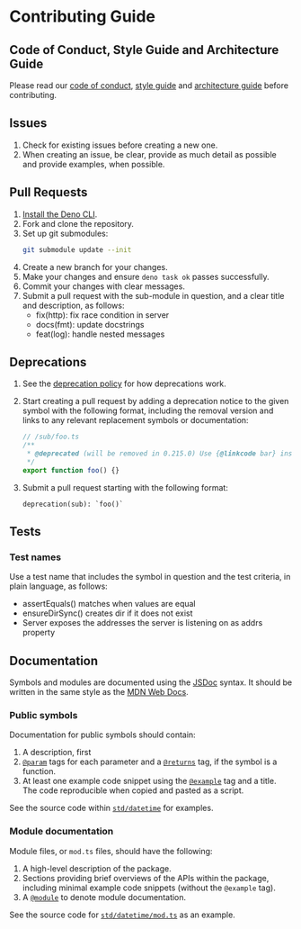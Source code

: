 # Contributing Guide

## Code of Conduct, Style Guide and Architecture Guide

Please read our [code of conduct](./CODE_OF_CONDUCT.md),
[style guide](https://docs.deno.com/runtime/manual/references/contributing/style_guide)
and [architecture guide](./ARCHITECTURE.md) before contributing.

## Issues

1. Check for existing issues before creating a new one.
1. When creating an issue, be clear, provide as much detail as possible and
   provide examples, when possible.

## Pull Requests

1. [Install the Deno CLI](https://docs.deno.com/runtime/manual/getting_started/installation).
1. Fork and clone the repository.
1. Set up git submodules:
   ```bash
   git submodule update --init
   ```
1. Create a new branch for your changes.
1. Make your changes and ensure `deno task ok` passes successfully.
1. Commit your changes with clear messages.
1. Submit a pull request with the sub-module in question, and a clear title and
   description, as follows:
   - fix(http): fix race condition in server
   - docs(fmt): update docstrings
   - feat(log): handle nested messages

## Deprecations

1. See the [deprecation policy](/README.md#deprecation-policy) for how
   deprecations work.
1. Start creating a pull request by adding a deprecation notice to the given
   symbol with the following format, including the removal version and links to
   any relevant replacement symbols or documentation:

   ```ts
   // /sub/foo.ts
   /**
    * @deprecated (will be removed in 0.215.0) Use {@linkcode bar} instead.
    */
   export function foo() {}
   ```

1. Submit a pull request starting with the following format:

   ```
   deprecation(sub): `foo()`
   ```

## Tests

### Test names

Use a test name that includes the symbol in question and the test criteria, in
plain language, as follows:

- assertEquals() matches when values are equal
- ensureDirSync() creates dir if it does not exist
- Server exposes the addresses the server is listening on as addrs property

## Documentation

Symbols and modules are documented using the [JSDoc](https://jsdoc.app/) syntax.
It should be written in the same style as the
[MDN Web Docs](https://developer.mozilla.org/).

### Public symbols

Documentation for public symbols should contain:

1. A description, first
1. [`@param`](https://jsdoc.app/tags-param) tags for each parameter and a
   [`@returns`](https://jsdoc.app/tags-returns) tag, if the symbol is a
   function.
1. At least one example code snippet using the
   [`@example`](https://jsdoc.app/tags-example) tag and a title. The code
   reproducible when copied and pasted as a script.

See the source code within
[`std/datetime`](https://github.com/denoland/deno_std/tree/main/datetime) for
examples.

### Module documentation

Module files, or `mod.ts` files, should have the following:

1. A high-level description of the package.
1. Sections providing brief overviews of the APIs within the package, including
   minimal example code snippets (without the `@example` tag).
1. A [`@module`](https://jsdoc.app/tags-module) to denote module documentation.

See the source code for
[`std/datetime/mod.ts`](https://github.com/denoland/deno_std/blob/main/datetime/mod.ts)
as an example.

